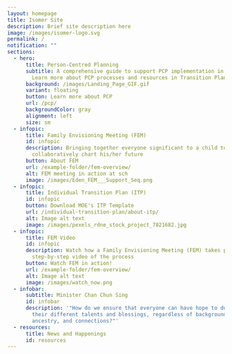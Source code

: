 ```yaml
---
layout: homepage
title: Isomer Site
description: Brief site description here
image: /images/isomer-logo.svg
permalink: /
notification: ""
sections:
  - hero:
      title: Person-Centred Planning
      subtitle: A comprehensive guide to support PCP implementation in SPED schools.
        Learn more about PCP processes and resources in Transition Planning.
      background: /images/Landing_Page_GIF.gif
      variant: floating
      button: Learn more about PCP
      url: /pcp/
      backgroundColor: gray
      alignment: left
      size: sm
  - infopic:
      title: Family Envisioning Meeting (FEM)
      id: infopic
      description: Bringing together everyone significant to a child to
        collaboratively chart his/her future
      button: About FEM
      url: /example-folder/fem-overview/
      alt: FEM meeting in action at sch
      image: /images/Eden_FEM___Support_Seq.png
  - infopic:
      title: Individual Transition Plan (ITP)
      id: infopic
      button: Download MOE's ITP Template
      url: /individual-transition-plan/about-itp/
      alt: Image alt text
      image: /images/pexels_rdne_stock_project_7821682.jpg
  - infopic:
      title: FEM Video
      id: infopic
      description: Watch how a Family Envisioning Meeting (FEM) takes place through a
        step-by-step video of the process
      button: Watch FEM in action!
      url: /example-folder/fem-overview/
      alt: Image alt text
      image: /images/watch_now.png
  - infobar:
      subtitle: Minister Chan Chun Sing
      id: infobar
      description: '"How do we ensure that everyone can have hope to do justice to
        their different talents and blessings, regardless of background,
        ancestry, and connections?"'
  - resources:
      title: News and Happenings
      id: resources
---
```

